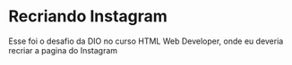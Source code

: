 # Recriando Instagram
 Esse foi o desafio da DIO no curso HTML Web Developer, onde eu deveria recriar a pagina do Instagram
